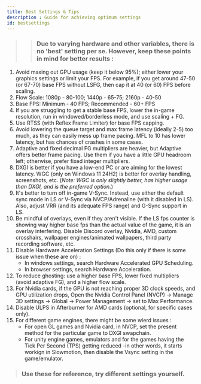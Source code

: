 ```yaml
---
title: Best Settings & Tips
description : Guide for achieving optimum settings
id: bestsettings
---
```


>>### Due to varying hardware and other variables, there is no 'best' setting per se. However, keep these points in mind for better results :	
	
1.  Avoid maxing out GPU usage (keep it below 95%); either lower your graphics settings or limit your FPS. For example, if you get around 47-50 (or 67-70) base FPS without LSFG, then cap it at 40 (or 60) FPS before scaling.
2.  Flow Scale: 1080p - 80-100; 1440p - 65-75; 2160p - 40-50
3.  Base FPS: Minimum - 40 FPS; Recommended - 60+ FPS
4.  If you are struggling to get a stable base FPS, lower the in-game resolution, run in windowed/borderless mode, and use scaling + FG.
5.  Use RTSS (with Reflex Frame Limiter) for base FPS capping.
6.  Avoid lowering the queue target and max frame latency (ideally 2-5) too much, as they can easily mess up frame pacing. MFL to 10 has lower latency, but has chances of crashes in some cases.
7.  Adaptive and fixed decimal FG multipliers are heavier, but Adaptive offers better frame pacing. Use them if you have a little GPU headroom left; otherwise, prefer fixed integer multipliers.
8.  DXGI is better if you have a low-end PC or are aiming for the lowest latency. WGC (only on Windows 11 24H2) is better for overlay handling, screenshots, etc. (*Note: WGC is only slightly better, has higher usage than DXGI, and is the preferred option.*)
9.  It's better to turn off in-game V-Sync. Instead, use either the default sync mode in LS or V-Sync via NVCP/Adrenaline (with it disabled in LS). Also, adjust VRR (and its adequate FPS range) and G-Sync support in LS.
10. Be mindful of overlays, even if they aren't visible. If the LS fps counter is showing way higher base fps than the actual value of the game, it is an overlay interfering. Disable Discord overlay, Nvidia, AMD, custom crosshairs, wallpaper engines/animated wallpapers, third party recording software, etc.
11. Disable Hardware Acceleration Settings (Do this only if there is some issue when these are on) :
    - In windows settings, search Hardware Accelerated GPU Scheduling.
    - In browser settings, search Hardware Acceleration.
12. To reduce ghosting: use a higher base FPS, lower fixed multipliers (avoid adaptive FG), and a higher flow scale.
13. For Nvidia cards, if the GPU is not reaching proper 3D clock speeds, and GPU utilization drops, Open the Nvidia Control Panel (NVCP) -> Manage 3D settings -> Global -> Power Management -> set to Max Performance.
14. Disable ULPS in Afterburner for AMD cards (optional, for specific cases only).
15. For different game engines, there might be some wierd issues :
     - For open GL games and Nvidia card, in NVCP, set the present method for the particular game to DXGI swapchain.
     - For unity engine  games, emulators and for the games having the Tick Per Second (TPS) getting reduced -in other words, it starts workign in Slowmotion, then disable the Vsync setting in the game/emulator.

>### Use these for reference, try different settings yourself.	
